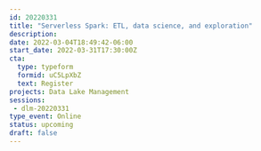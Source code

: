 ```yaml
---
id: 20220331
title: "Serverless Spark: ETL, data science, and exploration"
description: 
date: 2022-03-04T18:49:42-06:00
start_date: 2022-03-31T17:30:00Z
cta: 
  type: typeform
  formid: uC5LpXbZ
  text: Register
projects: Data Lake Management
sessions: 
 - dlm-20220331
type_event: Online
status: upcoming
draft: false
---
```




